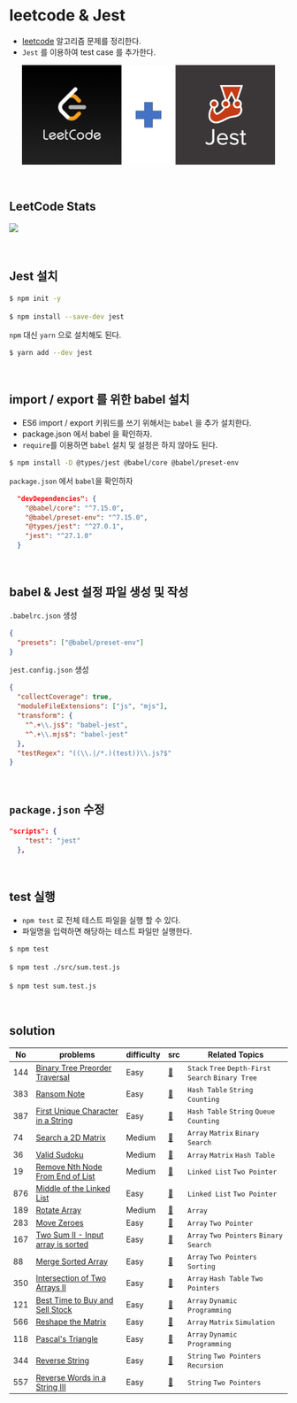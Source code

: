 # leetcode & Jest
- [leetcode](https://leetcode.com) 알고리즘 문제를 정리한다.
- `Jest` 를 이용하여 test case 를 추가한다.

<p align="center">
  <img src="./img/title.png" height="180">
</p>

<br/>

## LeetCode Stats
<p>
  <a href="https://leetcode.com/tiaz0128/">
    <img src="https://leetcode-stats-six.vercel.app/api?username=tiaz0128&theme=dark"/>
  </a>
</p>


<br/>

## Jest 설치
```bash
$ npm init -y

$ npm install --save-dev jest 
```
`npm` 대신 `yarn` 으로 설치해도 된다.
```bash
$ yarn add --dev jest
```

<br/>

## import / export 를 위한 babel 설치
- ES6 import / export 키워드를 쓰기 위해서는 `babel` 을 추가 설치한다.
- package.json 에서 babel 을 확인하자.
- `require`를 이용하면 `babel` 설치 및 설정은 하지 않아도 된다.

```bash
$ npm install -D @types/jest @babel/core @babel/preset-env
```

`package.json` 에서 `babel`을 확인하자

```json
  "devDependencies": {
    "@babel/core": "^7.15.0",
    "@babel/preset-env": "^7.15.0",
    "@types/jest": "^27.0.1",
    "jest": "^27.1.0"
  }
```

<br/>

## babel & Jest 설정 파일 생성 및 작성
`.babelrc.json` 생성

```json
{
  "presets": ["@babel/preset-env"]
}
```

`jest.config.json` 생성

```json
{
  "collectCoverage": true,
  "moduleFileExtensions": ["js", "mjs"],
  "transform": {
    "^.+\\.js$": "babel-jest",
    "^.+\\.mjs$": "babel-jest"
  },
  "testRegex": "((\\.|/*.)(test))\\.js?$"
}
```

<br/>

## `package.json` 수정

```json
"scripts": {
    "test": "jest"
  },
```

<br/>

## test 실행
- `npm test` 로 전체 테스트 파일을 실행 할 수 있다.
- 파일명을 입력하면 해당하는 테스트 파일만 실행한다.

```bash
$ npm test

$ npm test ./src/sum.test.js

$ npm test sum.test.js
```
<br/>

## solution

|  No | problems | difficulty | src | Related Topics | 
| --- | -------- | ---------- | --- | -------------- |
| 144 | [Binary Tree Preorder Traversal](https://leetcode.com/problems/binary-tree-preorder-traversal/) | Easy | [📄](https://github.com/tiaz0128/leetcode/blob/master/src/144.binaryTreePreorderTraversal.js)  | `Stack` `Tree` `Depth-First Search` `Binary Tree` |
| 383 | [Ransom Note](https://leetcode.com/problems/ransom-note/) | Easy | [📄](https://github.com/tiaz0128/leetcode/blob/master/src/383.ransomNote.js)  | `Hash Table` `String` `Counting` |
| 387 | [First Unique Character in a String](https://leetcode.com/problems/first-unique-character-in-a-string/) | Easy | [📄](https://github.com/tiaz0128/leetcode/blob/master/src/387.firstUniqueCharacterInString.js)  | `Hash Table` `String` `Queue` `Counting` |
| 74  | [Search a 2D Matrix](https://leetcode.com/problems/search-a-2d-matrix/) | Medium | [📄](https://github.com/tiaz0128/leetcode/blob/master/src/74.search2dMatrix.js)  | `Array` `Matrix` `Binary Search` |
| 36  | [Valid Sudoku](https://leetcode.com/problems/valid-sudoku/) | Medium | [📄](https://github.com/tiaz0128/leetcode/blob/master/src/36.validSudoku.js)  | `Array`  `Matrix` `Hash Table` |
| 19  | [Remove Nth Node From End of List](https://leetcode.com/problems/remove-nth-node-from-end-of-list/) | Medium | [📄](https://github.com/tiaz0128/leetcode/blob/master/src/19.removeNthNodeFromEndofList.js)  | `Linked List` `Two Pointer` |
| 876 | [Middle of the Linked List](https://leetcode.com/problems/middle-of-the-linked-list/) | Easy | [📄](https://github.com/tiaz0128/leetcode/blob/master/src/876.middleOfTheLinkedList.js)  | `Linked List` `Two Pointer` |
| 189 | [Rotate Array](https://leetcode.com/problems/rotate-array/) | Medium | [📄](https://github.com/tiaz0128/leetcode/blob/master/src/189.rotateArray.js)  | `Array` |
| 283 | [Move Zeroes](https://leetcode.com/problems/move-zeroes/) | Easy | [📄](https://github.com/tiaz0128/leetcode/blob/master/src/283.moveZeroes.js)  | `Array` `Two Pointer` |
| 167 | [Two Sum II - Input array is sorted](https://leetcode.com/problems/two-sum-ii-input-array-is-sorted/) | Easy | [📄](https://github.com/tiaz0128/leetcode/blob/master/src/167.twoSum2.js) | `Array` `Two Pointers` `Binary Search` |
| 88 | [Merge Sorted Array](https://leetcode.com/problems/merge-sorted-array/) | Easy | [📄](https://github.com/tiaz0128/leetcode/blob/master/src/88.mergeSortedArray.js)  | `Array` `Two Pointers` `Sorting` |
| 350 | [Intersection of Two Arrays II](https://leetcode.com/problems/intersection-of-two-arrays-ii/) | Easy | [📄](https://github.com/tiaz0128/leetcode/blob/master/src/350.intersectionOfTwoArrays2.js)  | `Array` `Hash Table` `Two Pointers` |
| 121 | [Best Time to Buy and Sell Stock](https://leetcode.com/problems/best-time-to-buy-and-sell-stock/) | Easy | [📄](https://github.com/tiaz0128/leetcode/blob/master/src/121.bestTimetoBuyandSellStock.js)  | `Array` `Dynamic Programming` |
| 566 | [Reshape the Matrix](https://leetcode.com/problems/reshape-the-matrix/) | Easy | [📄](https://github.com/tiaz0128/leetcode/blob/master/src/566.reshapeTheMatrix.js)  | `Array` `Matrix` `Simulation` |
| 118 | [Pascal's Triangle](https://leetcode.com/problems/pascals-triangle/) | Easy | [📄](https://github.com/tiaz0128/leetcode/blob/master/src/118.pascalsTriangle.js)  | `Array`  `Dynamic Programming` |
| 344 | [Reverse String](https://leetcode.com/problems/reverse-string/) | Easy | [📄](https://github.com/tiaz0128/leetcode/blob/master/src/344.reverseString.js)  | `String`  `Two Pointers` `Recursion` |
| 557 | [Reverse Words in a String III](https://leetcode.com/problems/reverse-words-in-a-string-iii/) | Easy | [📄](https://github.com/tiaz0128/leetcode/blob/master/src/557.reverseWordsInAString3.js)  | `String`  `Two Pointers` |